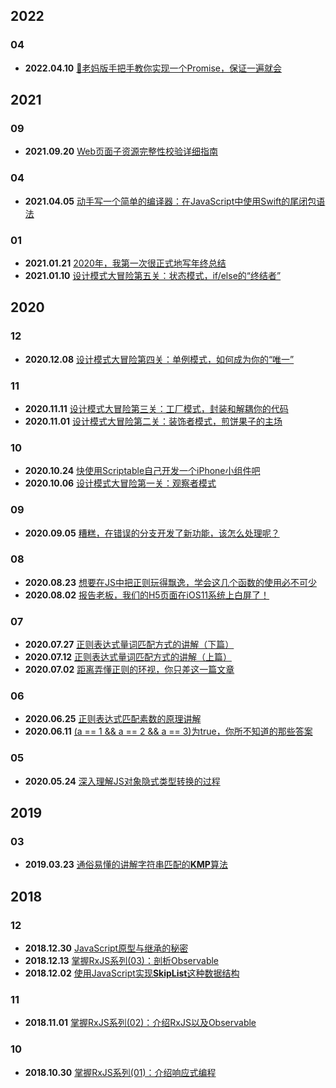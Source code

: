 ## 2022

### 04
+ **2022.04.10** [🎦老妈版手把手教你实现一个Promise，保证一遍就会](2022/04/10)

## 2021

### 09
+ **2021.09.20** [Web页面子资源完整性校验详细指南](2021/09/20)

### 04
+ **2021.04.05** [动手写一个简单的编译器：在JavaScript中使用Swift的尾闭包语法](2021/04/05)

### 01
+ **2021.01.21** [2020年，我第一次很正式地写年终总结](2021/01/21)
+ **2021.01.10** [设计模式大冒险第五关：状态模式，if/else的“终结者”](2021/01/10)

## 2020

### 12
+ **2020.12.08** [设计模式大冒险第四关：单例模式，如何成为你的“唯一”](2020/12/08)

### 11
+ **2020.11.11** [设计模式大冒险第三关：工厂模式，封装和解耦你的代码](2020/11/11)
+ **2020.11.01** [设计模式大冒险第二关：装饰者模式，煎饼果子的主场](2020/11/01)

### 10
+ **2020.10.24** [快使用Scriptable自己开发一个iPhone小组件吧](2020/10/24)
+ **2020.10.06** [设计模式大冒险第一关：观察者模式](2020/10/06)

### 09
+ **2020.09.05** [糟糕，在错误的分支开发了新功能，该怎么处理呢？](2020/09/05)

### 08
+ **2020.08.23** [想要在JS中把正则玩得飘逸，学会这几个函数的使用必不可少](2020/08/23)
+ **2020.08.02** [报告老板，我们的H5页面在iOS11系统上白屏了！](2020/08/02)

### 07
+ **2020.07.27** [正则表达式量词匹配方式的讲解（下篇）](2020/07/27)
+ **2020.07.12** [正则表达式量词匹配方式的讲解（上篇）](2020/07/12)
+ **2020.07.02** [距离弄懂正则的环视，你只差这一篇文章](2020/07/02)

### 06
+ **2020.06.25** [正则表达式匹配素数的原理讲解](2020/06/25)
+ **2020.06.11** [(a == 1 && a == 2 && a == 3)为true，你所不知道的那些答案](2020/06/11)

### 05
+ **2020.05.24** [深入理解JS对象隐式类型转换的过程](2020/05/24)

## 2019

### 03
+ **2019.03.23** [通俗易懂的讲解字符串匹配的**KMP**算法](2019/03/23)

## 2018

### 12
+ **2018.12.30** [JavaScript原型与继承的秘密](2018/12/30)
+ **2018.12.13** [掌握RxJS系列(03)：剖析Observable](2018/12/13)
+ **2018.12.02** [使用JavaScript实现**SkipList**这种数据结构](2018/12/02)

### 11
+ **2018.11.01** [掌握RxJS系列(02)：介绍RxJS以及Observable](2018/11/01)

### 10
+ **2018.10.30** [掌握RxJS系列(01)：介绍响应式编程](2018/10/30)
